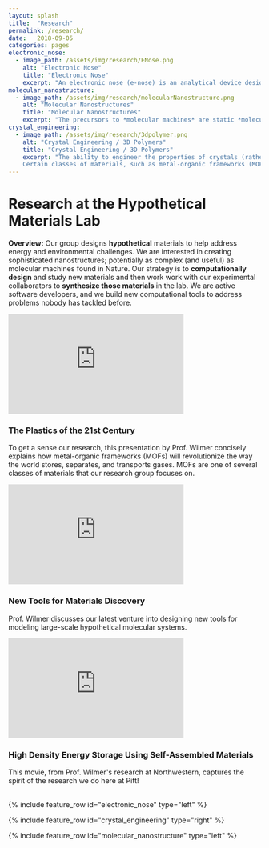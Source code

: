 ```yaml
---
layout: splash
title:  "Research"
permalink: /research/
date:   2018-09-05
categories: pages
electronic_nose:
  - image_path: /assets/img/research/ENose.png
    alt: "Electronic Nose"
    title: "Electronic Nose"
    excerpt: "An electronic nose (e-nose) is an analytical device designed for detecting and identifying odors or volatile compounds through an array of chemical sensors (MOFs) coupled with machine learning algorithms. By mimicking the human olfactory system, e-noses analyze the unique chemical signatures of gaseous mixtures for qualitative and quantitative assessments. We aim to develop a comprehensive sensor array capable of detecting all gas combinations and determining their composition, creating a true artificial analogue of the human nose. These technologies have broad market potential in fields such as medical diagnostics, food quality control, environmental monitoring, and industrial safety."
molecular_nanostructure:
  - image_path: /assets/img/research/molecularNanostructure.png
    alt: "Molecular Nanostructures"
    title: "Molecular Nanostructures"
    excerpt: "The precursors to *molecular machines* are static *molecular nanostructures*. Whether by DNA origami, or inorganic supramolecular chemistry, other groups have demonstrated that it is possible to build intricate, atomically precise nanostructures in many different sizes and shapes. These structures can be built as storage vessels, to contain and deliver drugs, or as traps, to capture unwanted pollutants (or even viruses)."
crystal_engineering:
  - image_path: /assets/img/research/3dpolymer.png
    alt: "Crystal Engineering / 3D Polymers"
    title: "Crystal Engineering / 3D Polymers"
    excerpt: "The ability to engineer the properties of crystals (rather than discover them through trial-and-error) is an open challenge in materials science.
    Certain classes of materials, such as metal-organic frameworks (MOFs) or covalent-organic frameworks (COFs), show promise for their ability to be rationally designed. MOFs and COFs self-assemble from modular building blocks, just like polymers, but whereas traditional polymers grow as linear chains and result in amorphous materials, MOFs and COFs grow in three dimensions and become highly ordered crystalline solids."
---
```

<p> </p>

Research at the Hypothetical Materials Lab
=================================================


**Overview:** Our group designs **hypothetical** materials to help address energy and environmental challenges. We are interested in creating sophisticated nanostructures; potentially as complex (and useful) as molecular machines found in Nature. Our strategy is to **computationally design** and study new materials and then work work with our experimental collaborators to **synthesize those materials** in the lab.
We are active software developers, and we build new computational tools to address problems nobody has tackled before.

<iframe width="350" height="200" src="https://www.youtube.com/embed/n1hcF2kYlC0?rel=0" frameborder="0" gesture="media" allow="encrypted-media" allowfullscreen></iframe>

### The Plastics of the 21st Century

To get a sense our research, this presentation by Prof. Wilmer concisely explains how metal-organic frameworks (MOFs) will revolutionize the way the world stores, separates, and transports gases. MOFs are one of several classes of materials that our research group focuses on.

<iframe width="350" height="200" src="https://www.youtube.com/embed/kOGgnFtXr_Q?rel=0" frameborder="0" gesture="media" allow="encrypted-media" allowfullscreen></iframe>

### New Tools for Materials Discovery

Prof. Wilmer discusses our latest venture into designing new tools for modeling large-scale hypothetical molecular systems.

<iframe width="350" height="200" src="https://www.youtube.com/embed/QaKSekjAnqY?rel=0" frameborder="0" gesture="media" allow="encrypted-media" allowfullscreen></iframe>

### High Density Energy Storage Using Self-Assembled Materials

This movie, from Prof. Wilmer's research at Northwestern, captures the spirit of the research we do here at Pitt!<br>
<br>

{% include feature_row id="electronic_nose" type="left" %}

{% include feature_row id="crystal_engineering" type="right" %}

{% include feature_row id="molecular_nanostructure" type="left" %}




